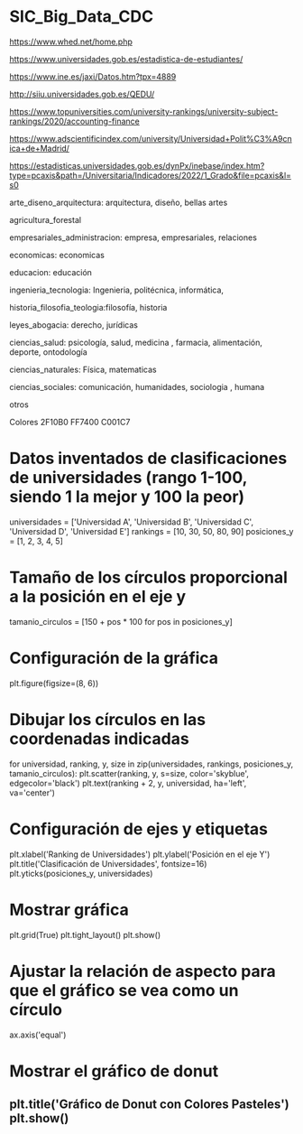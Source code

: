 # SIC_Big_Data_CDC
https://www.whed.net/home.php

https://www.universidades.gob.es/estadistica-de-estudiantes/

https://www.ine.es/jaxi/Datos.htm?tpx=4889

http://siiu.universidades.gob.es/QEDU/

https://www.topuniversities.com/university-rankings/university-subject-rankings/2020/accounting-finance

https://www.adscientificindex.com/university/Universidad+Polit%C3%A9cnica+de+Madrid/

https://estadisticas.universidades.gob.es/dynPx/inebase/index.htm?type=pcaxis&path=/Universitaria/Indicadores/2022/1_Grado&file=pcaxis&l=s0

arte_diseno_arquitectura: arquitectura, diseño, bellas artes

agricultura_forestal

empresariales_administracion: empresa, empresariales, relaciones

economicas: economicas

educacion: educación

ingenieria_tecnologia: Ingenieria, politécnica, informática,

historia_filosofia_teologia:filosofía, historia

leyes_abogacia: derecho, jurídicas

ciencias_salud: psicología, salud, medicina , farmacia, alimentación, deporte, ontodología

ciencias_naturales: Física, matematicas

ciencias_sociales: comunicación, humanidades, sociologia , humana

otros


Colores  2F10B0  FF7400  C001C7
# Datos inventados de clasificaciones de universidades (rango 1-100, siendo 1 la mejor y 100 la peor)
universidades = ['Universidad A', 'Universidad B', 'Universidad C', 'Universidad D', 'Universidad E']
rankings = [10, 30, 50, 80, 90]
posiciones_y = [1, 2, 3, 4, 5]

# Tamaño de los círculos proporcional a la posición en el eje y
tamanio_circulos = [150 + pos * 100 for pos in posiciones_y]

# Configuración de la gráfica
plt.figure(figsize=(8, 6))

# Dibujar los círculos en las coordenadas indicadas
for universidad, ranking, y, size in zip(universidades, rankings, posiciones_y, tamanio_circulos):
    plt.scatter(ranking, y, s=size, color='skyblue', edgecolor='black')
    plt.text(ranking + 2, y, universidad, ha='left', va='center')

# Configuración de ejes y etiquetas
plt.xlabel('Ranking de Universidades')
plt.ylabel('Posición en el eje Y')
plt.title('Clasificación de Universidades', fontsize=16)
plt.yticks(posiciones_y, universidades)

# Mostrar gráfica
plt.grid(True)
plt.tight_layout()
plt.show()



# Ajustar la relación de aspecto para que el gráfico se vea como un círculo
ax.axis('equal')

# Mostrar el gráfico de donut
plt.title('Gráfico de Donut con Colores Pasteles')
plt.show()
------------------------------------------------------------------------------------------------------
